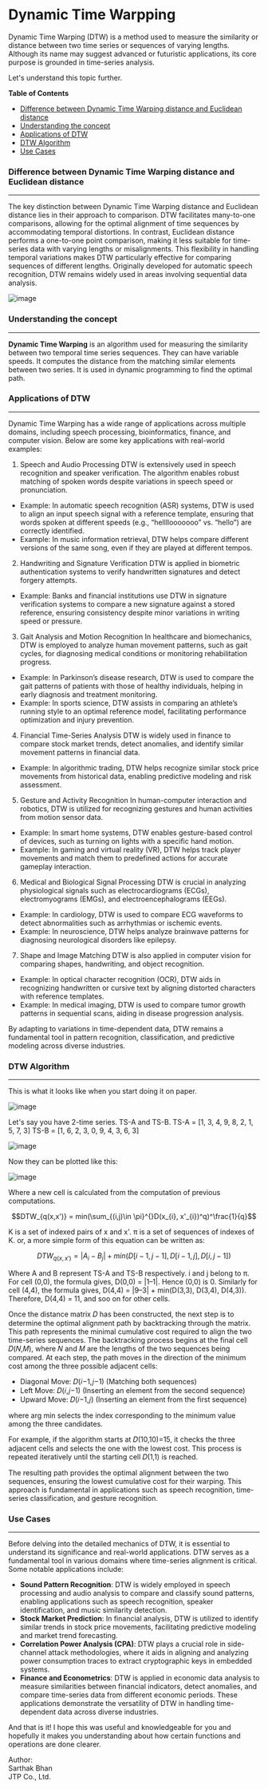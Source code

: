 # Dynamic Time Warpping

Dynamic Time Warping (DTW) is a method used to measure the similarity or distance between two time series or sequences of varying lengths. Although its name may suggest advanced or futuristic applications, its core purpose is grounded in time-series analysis.

Let's understand this topic further.

**Table of Contents**
- [Difference between Dynamic Time Warping distance and Euclidean distance](#difference-between-dynamic-time-warping-distance-and-euclidean-distance)
- [Understanding the concept](#understanding-the-concept)
- [Applications of DTW](#applications-of-dtw)
- [DTW Algorithm](#DTW-algorithm)
- [Use Cases](#Use-Cases)

### Difference between Dynamic Time Warping distance and Euclidean distance
<hr>

The key distinction between Dynamic Time Warping distance and Euclidean distance lies in their approach to comparison. DTW facilitates many-to-one comparisons, allowing for the optimal alignment of time sequences by accommodating temporal distortions. In contrast, Euclidean distance performs a one-to-one point comparison, making it less suitable for time-series data with varying lengths or misalignments. This flexibility in handling temporal variations makes DTW particularly effective for comparing sequences of different lengths. Originally developed for automatic speech recognition, DTW remains widely used in areas involving sequential data analysis.

![image](https://github.com/user-attachments/assets/d9ed9f98-f3ef-4ef0-a90e-c919aa4bceb0)

### Understanding the concept
<hr>

**Dynamic Time Warping** is an algorithm used for measuring the similarity between two temporal time series sequences. They can have variable speeds. It computes the distance from the matching similar elements between two series. It is used in dynamic programming to find the optimal path.

### Applications of DTW
<hr>

Dynamic Time Warping has a wide range of applications across multiple domains, including speech processing, bioinformatics, finance, and computer vision. Below are some key applications with real-world examples:

1. Speech and Audio Processing
DTW is extensively used in speech recognition and speaker verification. The algorithm enables robust matching of spoken words despite variations in speech speed or pronunciation.
  - Example: In automatic speech recognition (ASR) systems, DTW is used to align an input speech signal with a reference template, ensuring that words spoken at different speeds (e.g., “hellllooooooo” vs. “hello”) are correctly identified.
  - Example: In music information retrieval, DTW helps compare different versions of the same song, even if they are played at different tempos.

2. Handwriting and Signature Verification
DTW is applied in biometric authentication systems to verify handwritten signatures and detect forgery attempts.
  - Example: Banks and financial institutions use DTW in signature verification systems to compare a new signature against a stored reference, ensuring consistency despite minor variations in writing speed or pressure.

3. Gait Analysis and Motion Recognition
In healthcare and biomechanics, DTW is employed to analyze human movement patterns, such as gait cycles, for diagnosing medical conditions or monitoring rehabilitation progress.
  - Example: In Parkinson’s disease research, DTW is used to compare the gait patterns of patients with those of healthy   individuals, helping in early diagnosis and treatment monitoring.
  - Example: In sports science, DTW assists in comparing an athlete’s running style to an optimal reference model, facilitating performance optimization and injury prevention.

4. Financial Time-Series Analysis
DTW is widely used in finance to compare stock market trends, detect anomalies, and identify similar movement patterns in financial data.
  - Example: In algorithmic trading, DTW helps recognize similar stock price movements from historical data, enabling predictive modeling and risk assessment.

5. Gesture and Activity Recognition
In human-computer interaction and robotics, DTW is utilized for recognizing gestures and human activities from motion sensor data.
  - Example: In smart home systems, DTW enables gesture-based control of devices, such as turning on lights with a specific hand motion.
  - Example: In gaming and virtual reality (VR), DTW helps track player movements and match them to predefined actions for accurate gameplay interaction.
  
6. Medical and Biological Signal Processing
DTW is crucial in analyzing physiological signals such as electrocardiograms (ECGs), electromyograms (EMGs), and electroencephalograms (EEGs).
  - Example: In cardiology, DTW is used to compare ECG waveforms to detect abnormalities such as arrhythmias or ischemic events.
  - Example: In neuroscience, DTW helps analyze brainwave patterns for diagnosing neurological disorders like epilepsy.

7. Shape and Image Matching
DTW is also applied in computer vision for comparing shapes, handwriting, and object recognition.
  - Example: In optical character recognition (OCR), DTW aids in recognizing handwritten or cursive text by aligning distorted characters with reference templates.
  - Example: In medical imaging, DTW is used to compare tumor growth patterns in sequential scans, aiding in disease progression analysis.

By adapting to variations in time-dependent data, DTW remains a fundamental tool in pattern recognition, classification, and predictive modeling across diverse industries.

### DTW Algorithm
<hr>

This is what it looks like when you start doing it on paper.

![image](https://github.com/user-attachments/assets/e827c285-1cf1-4ed5-abe1-af32d34382de)

Let's say you have 2-time series. TS-A and TS-B.
TS-A = [1, 3, 4, 9, 8, 2, 1, 5, 7, 3]
TS-B = [1, 6, 2, 3, 0, 9, 4, 3, 6, 3]

![image](https://github.com/user-attachments/assets/ad35968e-af05-48db-a109-47b569286445)

Now they can be plotted like this:

![image](https://github.com/user-attachments/assets/2df7597e-0692-40ac-a14f-9c094393d32a)

Where a new cell is calculated from the computation of previous computations.

$$DTW_{q(x,x')} = min(\sum_{(i,j)\in \pi}^{}D(x_{i}, x'_{i})^q)^\frac{1}{q}$$

K is a set of indexed pairs of x and x'. π is a set of sequences of indexes of K. or, a more simple form of this equation can be written as:

$$DTW_{q(x,x')} = |A_{i}-B_{j}| + min(D[i-1,j-1], D[i-1,j], D[i,j-1])$$

Where A and B represent TS-A and TS-B respectively. i and j belong to π. 
For cell (0,0), the formula gives, D(0,0) = |1–1|. Hence (0,0) is 0. Similarly for cell (4,4), the formula gives, D(4,4) = |9–3| + min(D(3,3), D(3,4), D(4,3)). Therefore, D(4,4) = 11, and soo on for other cells.

Once the distance matrix 𝐷 has been constructed, the next step is to determine the optimal alignment path by backtracking through the matrix. This path represents the minimal cumulative cost required to align the two time-series sequences.
The backtracking process begins at the final cell 𝐷(𝑁,𝑀), where 𝑁 and 𝑀 are the lengths of the two sequences being compared. At each step, the path moves in the direction of the minimum cost among the three possible adjacent cells:
  - Diagonal Move: 𝐷(𝑖−1,𝑗−1) (Matching both sequences)
  - Left Move: 𝐷(𝑖,𝑗−1) (Inserting an element from the second sequence)
  - Upward Move: 𝐷(𝑖−1,𝑗) (Inserting an element from the first sequence)

where arg min selects the index corresponding to the minimum value among the three candidates.

For example, if the algorithm starts at 𝐷(10,10)=15, it checks the three adjacent cells and selects the one with the lowest cost. This process is repeated iteratively until the starting cell 𝐷(1,1) is reached.

The resulting path provides the optimal alignment between the two sequences, ensuring the lowest cumulative cost for their warping. This approach is fundamental in applications such as speech recognition, time-series classification, and gesture recognition.

### Use Cases
<hr>

Before delving into the detailed mechanics of DTW, it is essential to understand its significance and real-world applications. DTW serves as a fundamental tool in various domains where time-series alignment is critical. Some notable applications include:
- **Sound Pattern Recognition**: DTW is widely employed in speech processing and audio analysis to compare and classify sound patterns, enabling applications such as speech recognition, speaker identification, and music similarity detection.
- **Stock Market Prediction**: In financial analysis, DTW is utilized to identify similar trends in stock price movements, facilitating predictive modeling and market trend forecasting.
- **Correlation Power Analysis (CPA)**: DTW plays a crucial role in side-channel attack methodologies, where it aids in aligning and analyzing power consumption traces to extract cryptographic keys in embedded systems.
- **Finance and Econometrics**: DTW is applied in economic data analysis to measure similarities between financial indicators, detect anomalies, and compare time-series data from different economic periods.
These applications demonstrate the versatility of DTW in handling time-dependent data across diverse industries.

And that is it! I hope this was useful and knowledgeable for you and hopefully it makes you understanding about how certain functions and operations are done clearer.

Author:\
Sarthak Bhan\
JTP Co., Ltd.
